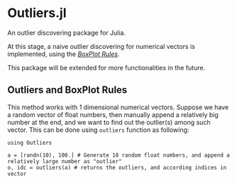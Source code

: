 Outliers.jl
===========
An outlier discovering package for Julia.

At this stage, a naive outlier discovering for numerical vectors is implemented, using the *[BoxPlot Rules](http://www.stat.wmich.edu/s160/book/node8.html)*.

This package will be extended for more functionalities in the future.

## Outliers and BoxPlot Rules

This method works with 1 dimensional numerical vectors. Suppose we have a random vector of float numbers, then manually append a relatively big number at the end, and we want to find out the outlier(s) among such vector. This can be done using `outliers` function as following:

```
using Outliers

a = [randn(10), 100.] # Generate 10 random float numbers, and append a relatively large number as "outlier"
o, idc = outliers(a) # returns the outliers, and according indices in vector
```
